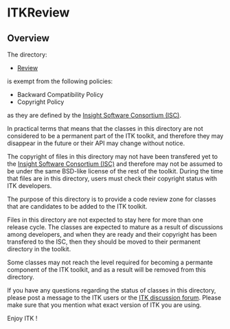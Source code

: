 ITKReview
=========

Overview
--------

The directory:

  - [Review](../Review)

is exempt from the following policies:

  - Backward Compatibility Policy
  - Copyright Policy

as they are defined by the [Insight Software Consortium (ISC)](https://www.insightsoftwareconsortium.org/).

In practical terms that means that the classes in this directory are not
considered to be a permanent part of the ITK toolkit, and therefore they may
disappear in the future or their API may change without notice.

The copyright of files in this directory may not have been transfered yet to
the [Insight Software Consortium (ISC)](https://www.insightsoftwareconsortium.org/)
and therefore may not be assumed to be under the same BSD-like license of the
rest of the toolkit. During the time that files are in this directory, users
must check their copyright status with ITK developers.

The purpose of this directory is to provide a code review zone for classes
that are candidates to be added to the ITK toolkit.

Files in this directory are not expected to stay here for more than one
release cycle. The classes are expected to mature as a result of discussions
among developers, and when they are ready and their copyright has been
transfered to the ISC, then they should be moved to their permanent directory
in the toolkit.

Some classes may not reach the level required for becoming a permante
component of the ITK toolkit, and as a result will be removed from this
directory.

If you have any questions regarding the status of classes in this directory,
please post a message to the ITK users or the [ITK discussion forum](http://discourse.itk.org).
Please make sure that you mention what exact version of ITK you are using.


  Enjoy ITK !
